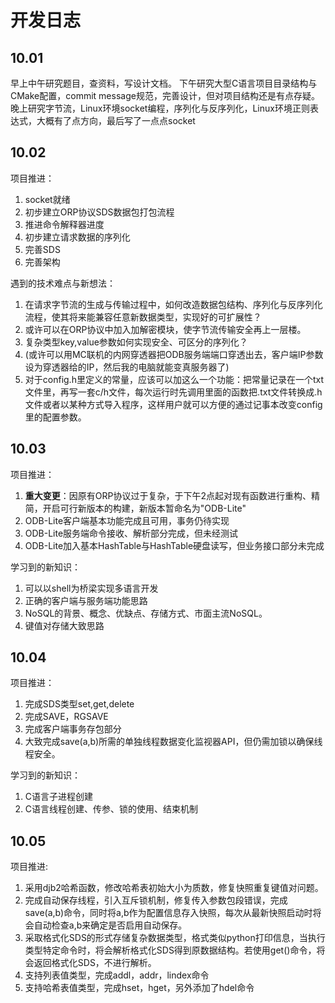 # 开发日志

## 10.01

早上中午研究题目，查资料，写设计文档。
下午研究大型C语言项目目录结构与CMake配置，commit message规范，完善设计，但对项目结构还是有点存疑。
晚上研究字节流，Linux环境socket编程，序列化与反序列化，Linux环境正则表达式，大概有了点方向，最后写了一点点socket

## 10.02

项目推进：

1. socket就绪
2. 初步建立ORP协议SDS数据包打包流程
3. 推进命令解释器进度
4. 初步建立请求数据的序列化
5. 完善SDS
6. 完善架构

遇到的技术难点与新想法：

1. 在请求字节流的生成与传输过程中，如何改造数据包结构、序列化与反序列化流程，使其将来能兼容任意新数据类型，实现好的可扩展性？
2. 或许可以在ORP协议中加入加解密模块，使字节流传输安全再上一层楼。
3. 复杂类型key,value参数如何实现安全、可区分的序列化？
4. (或许可以用MC联机的内网穿透器把ODB服务端端口穿透出去，客户端IP参数设为穿透器给的IP，然后我的电脑就能变真服务器了)
5. 对于config.h里定义的常量，应该可以加这么一个功能：把常量记录在一个txt文件里，再写一套c/h文件，每次运行时先调用里面的函数把.txt文件转换成.h文件或者以某种方式导入程序，这样用户就可以方便的通过记事本改变config里的配置参数。

## 10.03

项目推进：

1. **重大变更**：因原有ORP协议过于复杂，于下午2点起对现有函数进行重构、精简，开启可行新版本的构建，新版本暂命名为"ODB-Lite"
2. ODB-Lite客户端基本功能完成且可用，事务仍待实现
3. ODB-Lite服务端命令接收、解析部分完成，但未经测试
4. ODB-Lite加入基本HashTable与HashTable硬盘读写，但业务接口部分未完成

学习到的新知识：

1. 可以以shell为桥梁实现多语言开发
2. 正确的客户端与服务端功能思路
3. NoSQL的背景、概念、优缺点、存储方式、市面主流NoSQL。
4. 键值对存储大致思路

## 10.04

项目推进：

1. 完成SDS类型set,get,delete
2. 完成SAVE，RGSAVE
3. 完成客户端事务存包部分
4. 大致完成save(a,b)所需的单独线程数据变化监视器API，但仍需加锁以确保线程安全。

学习到的新知识：

1. C语言子进程创建
2. C语言线程创建、传参、锁的使用、结束机制

## 10.05

项目推进:

1. 采用djb2哈希函数，修改哈希表初始大小为质数，修复快照重复键值对问题。
2. 完成自动保存线程，引入互斥锁机制，修复传入参数包段错误，完成save(a,b)命令，同时将a,b作为配置信息存入快照，每次从最新快照启动时将会自动检查a,b来确定是否启用自动保存。
3. 采取格式化SDS的形式存储复杂数据类型，格式类似python打印信息，当执行类型特定命令时，将会解析格式化SDS得到原数据结构。若使用get()命令，将会返回格式化SDS，不进行解析。
4. 支持列表值类型，完成addl，addr，lindex命令
5. 支持哈希表值类型，完成hset，hget，另外添加了hdel命令